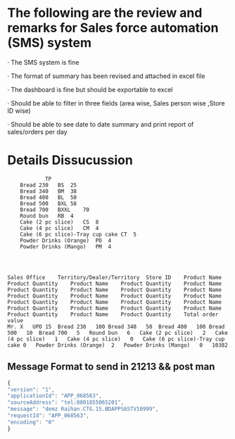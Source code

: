 
# The following are the review and remarks for Sales force automation (SMS) system


·         The SMS system is fine

·         The format of summary has been revised and attached in excel file

·         The dashboard is fine but should be exportable to excel

·         Should be able to filter in three fields (area wise, Sales person wise ,Store ID wise)

·         Should be able to see date to date summary and print report of sales/orders per day


# Details Dissucussion
				TP																								
		Bread 230	BS	25																								
		Bread 340	BM	38																								
		Bread 400	BL	50																								
		Bread 500	BXL	58																								
		Bread 700	BXXL	70																								
		Round bun	RB	4																								
		Cake (2 pc slice)	CS	8																								
		Cake (4 pc slice)	CM	4																								
		Cake (6 pc slice)-Tray cup cake	CT	5																								
		Powder Drinks (Orange)	PO	4																								
		Powder Drinks (Mango)	PM	4																								
																												
																												
																												
																												
	Sales Office 	Territory/Dealer/Territory	Store ID	Product Name	Product Quantity	Product Name	Product Quantity	Product Name	Product Quantity	Product Name	Product Quantity	Product Name	Product Quantity	Product Name	Product Quantity	Product Name	Product Quantity	Product Name	Product Quantity	Product Name	Product Quantity	Product Name	Product Quantity	Product Name	Product Quantity	Product Name	Product Quantity	Total order value
	Mr. X	UPO	15	Bread 230	100	Bread 340	50	Bread 400	100	Bread 500	10	Bread 700	5	Round bun	6	Cake (2 pc slice)	2	Cake (4 pc slice)	1	Cake (4 pc slice)	0	Cake (6 pc slice)-Tray cup cake	0	Powder Drinks (Orange)	2	Powder Drinks (Mango)	0	10382
																												


## Message Format to send in 21213 && post man 

```javascript
{
"version": "1",
"applicationId": "APP_068563",
"sourceAddress": "tel:8801855065201",
"message": "demz Raihan.CTG.15.BDAPPS65TV10999",
"requestId": "APP_068563",
"encoding": "0"
}
```
